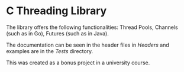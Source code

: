 # C Threading Library

The library offers the following functionalities: Thread Pools, Channels (such as in Go), Futures (such as in Java).

The documentation can be seen in the header files in *Headers* and examples are in the *Tests* directory. 

This was created as a bonus project in a university course. 
